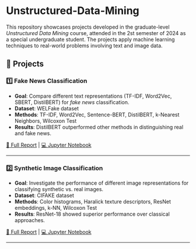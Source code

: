 # Unstructured-Data-Mining
This repository showcases projects developed in the graduate-level *Unstructured Data Mining* course, attended in the 2st semester of 2024 as a special undergraduate student.
The projects apply machine learning techniques to real-world problems involving text and image data.

## 📌 Projects
### 1️⃣ Fake News Classification
- **Goal**: Compare different text representations (TF-IDF, Word2Vec, SBERT, DistilBERT) for *fake news* classification.
- **Dataset**: WELFake dataset
- **Methods**: TF-IDF, Word2Vec, Sentence-BERT, DistilBERT, k-Nearest Neighbors, Wilcoxon Test
- **Results**: DistilBERT outperformed other methods in distinguishing real and fake news.

[🔗 Full Report](projects/fake-news-classification/report.pdf) | [💻 Jupyter Notebook](projects/fake-news-classification/notebook.ipynb)

---

### 2️⃣ Synthetic Image Classification
- **Goal**: Investigate the performance of different image representations for classifying synthetic vs. real images.
- **Dataset**: CIFAKE dataset
- **Methods**: Color histograms, Haralick texture descriptors, ResNet embeddings, k-NN, Wilcoxon Test
- **Results**: ResNet-18 showed superior performance over classical approaches.

[🔗 Full Report](projects/synthetic-image-classification/report.pdf) | [💻 Jupyter Notebook](projects/synthetic-image-classification/notebook.ipynb)

---
